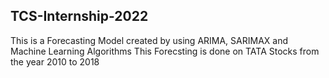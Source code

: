 ## TCS-Internship-2022
This is a Forecasting Model created by using ARIMA, SARIMAX and Machine Learning Algorithms
This Forecsting is done on TATA Stocks from the year 2010 to 2018
